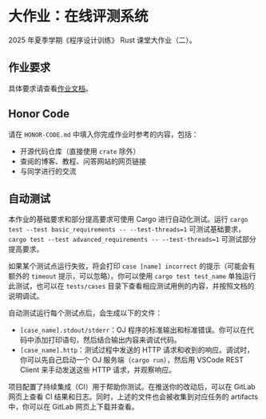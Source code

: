 # 大作业：在线评测系统

2025 年夏季学期《程序设计训练》 Rust 课堂大作业（二）。

## 作业要求

具体要求请查看[作业文档](https://lab.cs.tsinghua.edu.cn/rust/projects/oj/)。

## Honor Code

请在 `HONOR-CODE.md` 中填入你完成作业时参考的内容，包括：

* 开源代码仓库（直接使用 `crate` 除外）
* 查阅的博客、教程、问答网站的网页链接
* 与同学进行的交流

## 自动测试

本作业的基础要求和部分提高要求可使用 Cargo 进行自动化测试。运行 `cargo test --test basic_requirements -- --test-threads=1` 可测试基础要求，`cargo test --test advanced_requirements -- --test-threads=1` 可测试部分提高要求。

如果某个测试点运行失败，将会打印 `case [name] incorrect` 的提示（可能会有额外的 `timeout` 提示，可以忽略）。你可以使用 `cargo test test_name` 单独运行此测试，也可以在 `tests/cases` 目录下查看相应测试用例的内容，并按照文档的说明调试。

自动测试运行每个测试点后，会生成以下的文件：

* `[case_name].stdout/stderr`：OJ 程序的标准输出和标准错误。你可以在代码中添加打印语句，然后结合输出内容来调试代码。
* `[case_name].http`：测试过程中发送的 HTTP 请求和收到的响应。调试时，你可以先自己启动一个 OJ 服务端（`cargo run`），然后用 VSCode REST Client 来手动发送这些 HTTP 请求，并观察响应。

项目配置了持续集成（CI）用于帮助你测试。在推送你的改动后，可以在 GitLab 网页上查看 CI 结果和日志。同时，上述的文件也会被收集到对应任务的 artifacts 中，你可以在 GitLab 网页上下载并查看。
